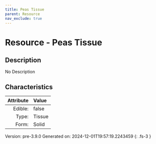 ```yaml
---
title: Peas Tissue
parent: Resource
nav_exclude: true
---
```

# Resource - Peas Tissue

## Description
No Description

## Characteristics

| Attribute      | Value |
|--------:|:------|
|Edible:|false|
|Type:|Tissue|
|Form:|Solid|
 



    

Version: pre-3.9.0 Generated on: 2024-12-01T19:57:19.2243459
{: .fs-3 }
